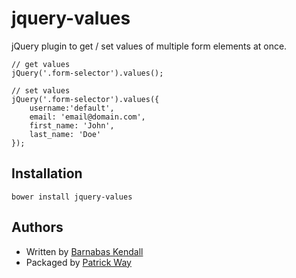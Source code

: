 # jquery-values

jQuery plugin to get / set values of multiple form elements at once.

```
// get values
jQuery('.form-selector').values();

// set values
jQuery('.form-selector').values({
	username:'default',
	email: 'email@domain.com',
	first_name: 'John',
	last_name: 'Doe'
});
```
## Installation

```
bower install jquery-values
```



## Authors

* Written by [Barnabas Kendall](http://stackoverflow.com/questions/1489486/jquery-plugin-to-serialize-a-form-and-also-restore-populate-the-form/1490431#1490431)
* Packaged by [Patrick Way](http://patricksdata.com)